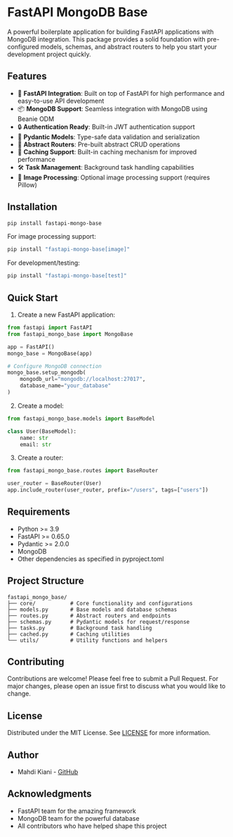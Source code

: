 # FastAPI MongoDB Base

A powerful boilerplate application for building FastAPI applications with MongoDB integration. This package provides a solid foundation with pre-configured models, schemas, and abstract routers to help you start your development project quickly.

## Features

- 🚀 **FastAPI Integration**: Built on top of FastAPI for high performance and easy-to-use API development
- 📦 **MongoDB Support**: Seamless integration with MongoDB using Beanie ODM
- 🔒 **Authentication Ready**: Built-in JWT authentication support
- 📝 **Pydantic Models**: Type-safe data validation and serialization
- 🎯 **Abstract Routers**: Pre-built abstract CRUD operations
- 🔄 **Caching Support**: Built-in caching mechanism for improved performance
- 🛠 **Task Management**: Background task handling capabilities
- 📸 **Image Processing**: Optional image processing support (requires Pillow)

## Installation

```bash
pip install fastapi-mongo-base
```

For image processing support:
```bash
pip install "fastapi-mongo-base[image]"
```

For development/testing:
```bash
pip install "fastapi-mongo-base[test]"
```

## Quick Start

1. Create a new FastAPI application:

```python
from fastapi import FastAPI
from fastapi_mongo_base import MongoBase

app = FastAPI()
mongo_base = MongoBase(app)

# Configure MongoDB connection
mongo_base.setup_mongodb(
    mongodb_url="mongodb://localhost:27017",
    database_name="your_database"
)
```

2. Create a model:

```python
from fastapi_mongo_base.models import BaseModel

class User(BaseModel):
    name: str
    email: str
```

3. Create a router:

```python
from fastapi_mongo_base.routes import BaseRouter

user_router = BaseRouter(User)
app.include_router(user_router, prefix="/users", tags=["users"])
```

## Requirements

- Python >= 3.9
- FastAPI >= 0.65.0
- Pydantic >= 2.0.0
- MongoDB
- Other dependencies as specified in pyproject.toml

## Project Structure

```
fastapi_mongo_base/
├── core/           # Core functionality and configurations
├── models.py       # Base models and database schemas
├── routes.py       # Abstract routers and endpoints
├── schemas.py      # Pydantic models for request/response
├── tasks.py        # Background task handling
├── cached.py       # Caching utilities
└── utils/          # Utility functions and helpers
```

## Contributing

Contributions are welcome! Please feel free to submit a Pull Request. For major changes, please open an issue first to discuss what you would like to change.

## License

Distributed under the MIT License. See [LICENSE](LICENSE.txt) for more information.

## Author

- Mahdi Kiani - [GitHub](https://github.com/mahdikiani)

## Acknowledgments

- FastAPI team for the amazing framework
- MongoDB team for the powerful database
- All contributors who have helped shape this project
